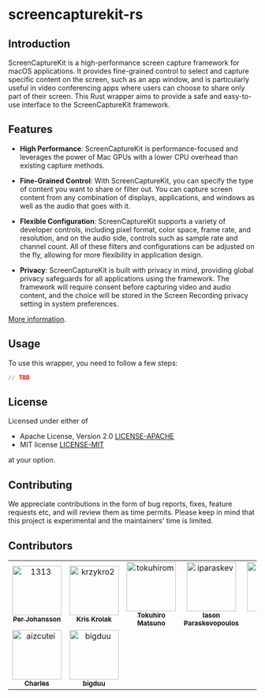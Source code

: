 # screencapturekit-rs

## Introduction

ScreenCaptureKit is a high-performance screen capture framework for macOS applications.
It provides fine-grained control to select and capture specific content on the screen,
such as an app window, and is particularly useful in video conferencing apps where
users can choose to share only part of their screen. This Rust wrapper aims to
provide a safe and easy-to-use interface to the ScreenCaptureKit framework.

## Features

- **High Performance**: ScreenCaptureKit is performance-focused and leverages
  the power of Mac GPUs with a lower CPU overhead than existing capture methods.
- **Fine-Grained Control**: With ScreenCaptureKit, you can specify the
  type of content you want to share or filter out. You can capture screen content
  from any combination of displays, applications, and windows
  as well as the audio that goes with it.
- **Flexible Configuration**: ScreenCaptureKit supports a variety of developer controls,
  including pixel format, color space, frame rate, and resolution,
  and on the audio side, controls such as sample rate and channel count.
  All of these filters and configurations can be adjusted on the fly,
  allowing for more flexibility in application design.

- **Privacy**: ScreenCaptureKit is built with privacy in mind,
  providing global privacy safeguards for all applications using the framework.
  The framework will require consent before capturing video and audio content,
  and the choice will be stored in the Screen Recording privacy setting in
  system preferences.

[More information](https://developer.apple.com/videos/play/wwdc2022/10156/).

## Usage

To use this wrapper, you need to follow a few steps:

```rust
// TBD
```

## License

Licensed under either of

- Apache License, Version 2.0 [LICENSE-APACHE](LICENSE-APACHE)
- MIT license [LICENSE-MIT](LICENSE-MIT)

at your option.

## Contributing

We appreciate contributions in the form of bug reports,
fixes, feature requests etc, and will review them as time permits.
Please keep in mind that this project is experimental and the
maintainers' time is limited.


## Contributors

<!-- readme: contributors -start -->
<table>
	<tbody>
		<tr>
            <td align="center">
                <a href="https://github.com/1313">
                    <img src="https://private-avatars.githubusercontent.com/u/1427038?jwt=eyJhbGciOiJIUzI1NiIsInR5cCI6IkpXVCJ9.eyJpc3MiOiJnaXRodWIuY29tIiwiYXVkIjoicmF3LmdpdGh1YnVzZXJjb250ZW50LmNvbSIsImtleSI6ImtleTEiLCJleHAiOjE3MzQ2MTEwNDAsIm5iZiI6MTczNDYwOTg0MCwicGF0aCI6Ii91LzE0MjcwMzgifQ.z1TEXyYUgJnboF9zWm-UHDbmqZrcajl18E6Lpo3OhPc&v=4" width="100;" alt="1313"/>
                    <br />
                    <sub><b>Per Johansson</b></sub>
                </a>
            </td>
            <td align="center">
                <a href="https://github.com/krzykro2">
                    <img src="https://private-avatars.githubusercontent.com/u/6817875?jwt=eyJhbGciOiJIUzI1NiIsInR5cCI6IkpXVCJ9.eyJpc3MiOiJnaXRodWIuY29tIiwiYXVkIjoicmF3LmdpdGh1YnVzZXJjb250ZW50LmNvbSIsImtleSI6ImtleTEiLCJleHAiOjE3MzQ2MTA2ODAsIm5iZiI6MTczNDYwOTQ4MCwicGF0aCI6Ii91LzY4MTc4NzUifQ.2LTILrSqnJ1xpG_kC0sLVHbeZQGXtWatb3jHeNoJqsc&v=4" width="100;" alt="krzykro2"/>
                    <br />
                    <sub><b>Kris Krolak</b></sub>
                </a>
            </td>
            <td align="center">
                <a href="https://github.com/tokuhirom">
                    <img src="https://private-avatars.githubusercontent.com/u/21084?jwt=eyJhbGciOiJIUzI1NiIsInR5cCI6IkpXVCJ9.eyJpc3MiOiJnaXRodWIuY29tIiwiYXVkIjoicmF3LmdpdGh1YnVzZXJjb250ZW50LmNvbSIsImtleSI6ImtleTEiLCJleHAiOjE3MzQ2MTA3NDAsIm5iZiI6MTczNDYwOTU0MCwicGF0aCI6Ii91LzIxMDg0In0.oWApyuF5sWvquutUJcPpHUXGs2pxWjGZ18SjxveFEwg&v=4" width="100;" alt="tokuhirom"/>
                    <br />
                    <sub><b>Tokuhiro Matsuno</b></sub>
                </a>
            </td>
            <td align="center">
                <a href="https://github.com/iparaskev">
                    <img src="https://private-avatars.githubusercontent.com/u/23037402?jwt=eyJhbGciOiJIUzI1NiIsInR5cCI6IkpXVCJ9.eyJpc3MiOiJnaXRodWIuY29tIiwiYXVkIjoicmF3LmdpdGh1YnVzZXJjb250ZW50LmNvbSIsImtleSI6ImtleTEiLCJleHAiOjE3MzQ2MTEyODAsIm5iZiI6MTczNDYxMDA4MCwicGF0aCI6Ii91LzIzMDM3NDAyIn0.k0tkts825wSz-YK_1YqHNSsGMC1Ff27SLUlEMxlFEnY&v=4" width="100;" alt="iparaskev"/>
                    <br />
                    <sub><b>Iason Paraskevopoulos</b></sub>
                </a>
            </td>
            <td align="center">
                <a href="https://github.com/Pranav2612000">
                    <img src="https://private-avatars.githubusercontent.com/u/20909078?jwt=eyJhbGciOiJIUzI1NiIsInR5cCI6IkpXVCJ9.eyJpc3MiOiJnaXRodWIuY29tIiwiYXVkIjoicmF3LmdpdGh1YnVzZXJjb250ZW50LmNvbSIsImtleSI6ImtleTEiLCJleHAiOjE3MzQ2MTExMDAsIm5iZiI6MTczNDYwOTkwMCwicGF0aCI6Ii91LzIwOTA5MDc4In0.x3CY4XDEZ_fNFEfb1sr0vRySnuVYok-pGB2sVDdQ6V8&v=4" width="100;" alt="Pranav2612000"/>
                    <br />
                    <sub><b>Pranav Joglekar</b></sub>
                </a>
            </td>
            <td align="center">
                <a href="https://github.com/uohzxela">
                    <img src="https://private-avatars.githubusercontent.com/u/4747352?jwt=eyJhbGciOiJIUzI1NiIsInR5cCI6IkpXVCJ9.eyJpc3MiOiJnaXRodWIuY29tIiwiYXVkIjoicmF3LmdpdGh1YnVzZXJjb250ZW50LmNvbSIsImtleSI6ImtleTEiLCJleHAiOjE3MzQ2MTA5MjAsIm5iZiI6MTczNDYwOTcyMCwicGF0aCI6Ii91LzQ3NDczNTIifQ.AYSKLEnNKdrmpoO2zy-5UKYP69jsknPOFG49Mm-ixKU&v=4" width="100;" alt="uohzxela"/>
                    <br />
                    <sub><b>Alex Jiao</b></sub>
                </a>
            </td>
		</tr>
		<tr>
            <td align="center">
                <a href="https://github.com/aizcutei">
                    <img src="https://private-avatars.githubusercontent.com/u/20311560?jwt=eyJhbGciOiJIUzI1NiIsInR5cCI6IkpXVCJ9.eyJpc3MiOiJnaXRodWIuY29tIiwiYXVkIjoicmF3LmdpdGh1YnVzZXJjb250ZW50LmNvbSIsImtleSI6ImtleTEiLCJleHAiOjE3MzQ2MTEyODAsIm5iZiI6MTczNDYxMDA4MCwicGF0aCI6Ii91LzIwMzExNTYwIn0.gb46ynm8VXLO9Vnn0BEIqBkbR2So_WfAP_ZWr60h9Ks&v=4" width="100;" alt="aizcutei"/>
                    <br />
                    <sub><b>Charles</b></sub>
                </a>
            </td>
            <td align="center">
                <a href="https://github.com/bigduu">
                    <img src="https://private-avatars.githubusercontent.com/u/18681616?jwt=eyJhbGciOiJIUzI1NiIsInR5cCI6IkpXVCJ9.eyJpc3MiOiJnaXRodWIuY29tIiwiYXVkIjoicmF3LmdpdGh1YnVzZXJjb250ZW50LmNvbSIsImtleSI6ImtleTEiLCJleHAiOjE3MzQ2MTA3NDAsIm5iZiI6MTczNDYwOTU0MCwicGF0aCI6Ii91LzE4NjgxNjE2In0.Zr501RPmx6lu4xVuv1Oa0muJ_kJfXMrfoLD8Bk-zToI&v=4" width="100;" alt="bigduu"/>
                    <br />
                    <sub><b>bigduu</b></sub>
                </a>
            </td>
		</tr>
	<tbody>
</table>
<!-- readme: contributors -end -->
